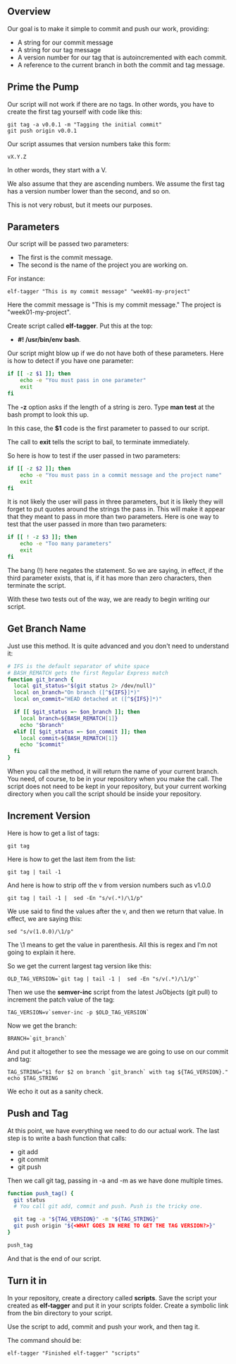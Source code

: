 ## Overview

Our goal is to make it simple to commit and push our work, providing:

- A string for our commit message
- A string for our tag message
- A version number for our tag that is autoincremented with each commit.
- A reference to the current branch in both the commit and tag message.

## Prime the Pump

Our script will not work if there are no tags. In other words, you have to create the first tag yourself with code like this:

    git tag -a v0.0.1 -m "Tagging the initial commit"
    git push origin v0.0.1

Our script assumes that version numbers take this form:

    vX.Y.Z

In other words, they start with a V.

We also assume that they are ascending numbers. We assume the first tag has a version number lower than the second, and so on.

This is not very robust, but it meets our purposes.    

## Parameters

Our script will be passed two parameters:

- The first is the commit message.
- The second is the name of the project you are working on.

For instance:

    elf-tagger "This is my commit message" "week01-my-project"

Here the commit message is "This is my commit message." The project is "week01-my-project".

Create script called **elf-tagger**. Put this at the top:

- **#! /usr/bin/env bash**.

Our script might blow up if we do not have both of these parameters. Here is how to detect if you have one parameter:

```bash
if [[ -z $1 ]]; then
    echo -e "You must pass in one parameter"
    exit
fi
```

The **-z** option asks if the length of a string is zero. Type **man test** at the bash prompt to look this up.

In this case, the **$1** code is the first parameter to passed to our script.

The call to **exit** tells the script to bail, to terminate immediately.

So here is how to test if the user passed in two parameters:

```bash
if [[ -z $2 ]]; then
    echo -e "You must pass in a commit message and the project name"
    exit
fi
```

It is not likely the user will pass in three parameters, but it is likely they will forget to put quotes around the strings the pass in. This will make it appear that they meant to pass in more than two parameters. Here is one way to test that the user passed in more than two parameters:

```bash
if [[ ! -z $3 ]]; then
    echo -e "Too many parameters"
    exit
fi
```

The bang (!) here negates the statement. So we are saying, in effect, if the third parameter exists, that is, if it has more than zero characters, then terminate the script.

With these two tests out of the way, we are ready to begin writing our script.

## Get Branch Name

Just use this method. It is quite advanced and you don't need to understand it:

```bash
# IFS is the default separator of white space
# BASH_REMATCH gets the first Regular Express match
function git_branch {
  local git_status="$(git status 2> /dev/null)"  
  local on_branch="On branch ([^${IFS}]*)"  
  local on_commit="HEAD detached at ([^${IFS}]*)"

  if [[ $git_status =~ $on_branch ]]; then
    local branch=${BASH_REMATCH[1]}
    echo "$branch"
  elif [[ $git_status =~ $on_commit ]]; then
    local commit=${BASH_REMATCH[1]}
    echo "$commit"
  fi
}
```

When you call the method, it will return the name of your current branch. You need, of course, to be in your repository when you make the call. The script does not need to be kept in your repository, but your current working directory when you call the script should be inside your repository.

## Increment Version

Here is how to get a list of tags:

    git tag

Here is how to get the last item from the list:

    git tag | tail -1

And here is how to strip off the v from version numbers such as v1.0.0

    git tag | tail -1 |  sed -En "s/v(.*)/\1/p"

We use said to find the values after the v, and then we return that value. In effect, we are saying this:

    sed "s/v(1.0.0)/\1/p"

The \1 means to get the value in parenthesis. All this is regex and I'm not going to explain it here.

So we get the current largest tag version like this:

    OLD_TAG_VERSION=`git tag | tail -1 |  sed -En "s/v(.*)/\1/p"`

Then we use the **semver-inc** script from the latest JsObjects (git pull) to increment the patch value of the tag:

    TAG_VERSION=v`semver-inc -p $OLD_TAG_VERSION`

Now we get the branch:

```branch
BRANCH=`git_branch`
```

And put it altogether to see the message we are going to use on our commit and tag:

    TAG_STRING="$1 for $2 on branch `git_branch` with tag ${TAG_VERSION}."
    echo $TAG_STRING

We echo it out as a sanity check.

## Push and Tag

At this point, we have everything we need to do our actual work. The last step is to write a bash function that calls:

- git add
- git commit
- git push

Then we call git tag, passing in -a and -m as we have done multiple times.

```bash
function push_tag() {
  git status
  # You call git add, commit and push. Push is the tricky one.

  git tag -a "${TAG_VERSION}" -m "${TAG_STRING}"
  git push origin "${<WHAT GOES IN HERE TO GET THE TAG VERSION?>}"
}

push_tag
```

And that is the end of our script.

## Turn it in

In your repository, create a directory called **scripts**. Save the script your created as **elf-tagger** and put it in your scripts folder. Create a symbolic link from the bin directory to your script.

Use the script to add, commit and push your work, and then tag it.

The command should be:

    elf-tagger "Finished elf-tagger" "scripts"
